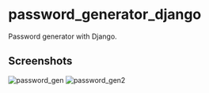 # password_generator_django
Password generator with Django.

## Screenshots
![password_gen](https://user-images.githubusercontent.com/64991182/137845488-c7df59fc-bed9-4a8f-9c89-38a10f503b21.jpeg)
![password_gen2](https://user-images.githubusercontent.com/64991182/137845459-9393f90d-36e5-4d0a-b2f4-a900dcff3233.jpeg)
